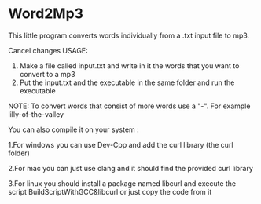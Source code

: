 # Word2Mp3
This little program converts words individually from a .txt input file to  mp3.

Cancel changes
USAGE:
1. Make a file called input.txt and write in it the words that you want to convert to a mp3
2. Put the input.txt and the executable in the same folder and run the executable

NOTE: To convert words that consist of more words use a "-". For example lilly-of-the-valley



You can also compile it on your system :

1.For windows you can use Dev-Cpp and add the curl library (the curl folder)

2.For mac you can just use clang and it should find the provided curl library

3.For linux you should install a package named libcurl and execute the script BuildScriptWithGCC&libcurl or just copy the code from it 
